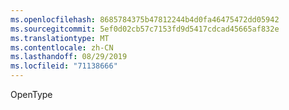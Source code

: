 ```yaml
---
ms.openlocfilehash: 8685784375b47812244b4d0fa46475472dd05942
ms.sourcegitcommit: 5ef0d02cb57c7153fd9d5417cdcad45665af832e
ms.translationtype: MT
ms.contentlocale: zh-CN
ms.lasthandoff: 08/29/2019
ms.locfileid: "71138666"
---
```

OpenType